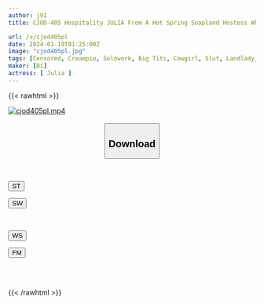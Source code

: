 ```yaml
---
author: j91
title: CJOD-405 Hospitality JULIA From A Hot Spring Soapland Hostess Who Serves Customers 24 Hours A Day And Squeezes Out 20 Sperms.

url: /v/cjod405pl
date: 2024-01-19T01:25:00Z
image: "cjod405pl.jpg"
tags: [Censored, Creampie, Solowork, Big Tits, Cowgirl, Slut, Landlady, Hostess	]
maker: [Bi]
actress: [ Julia ]
---
```



{{< rawhtml >}}

<div class="video" data-videoid="k2WYVWy19DHOxag">
    <a href="javascript:;">
        <img src="/v/cjod405pl/cjod405pl.jpg" width="WIDTH" height="HEIGHT" alt="cjod405pl.mp4" loading="lazy">
    </a>
</div>

<script type="text/javascript" src="https://j91.asia/asset/on-demand-st.js"></script>

<br>
  <link rel="stylesheet" href="https://j91.asia/asset/bs5.css">
  
  <center>
  <button class="btn btn-primary" type="button" data-bs-toggle="collapse" data-bs-target=".multi-collapse" aria-expanded="false" aria-controls="multiCollapseExample1 multiCollapseExample2"><h2>Download</h2></button></center>
</p>
<div class="row">
  <div class="col">
    <div class="collapse multi-collapse" id="multiCollapseExample1">
      <div class="card card-body">
	      	      <br>
<div class="buttons">  
<p><a href="https://streamtape.to/v/k2WYVWy19DHOxag" target="_blank"><button class="btn-hover color-3"><i class="fa fa-download"></i> ST</button></a></p>
<p><a href="https://flaswish.com/rwsd59zl302z" target="_blank"><button class="btn-hover color-2"><i class="fa fa-download"></i> SW</button></a></p></div>
    </div>
  </div>
</div>
  <div class="col">
    <div class="collapse multi-collapse" id="multiCollapseExample2">
      <div class="card card-body">
	      <br>
<div class="buttons">
<p><a href="https://wolfstream.tv/8bbm8j4dvwbg/CJOD-405.mp4.html" target="_blank"><button class="btn-hover color-9"><i class="fa fa-download"></i> WS</button></a></p>
<p><a href="https://filemoon.sx/d/jovl8xbifyw5" target="_blank"><button class="btn-hover color-8"><i class="fa fa-download"></i> FM</button></a></p></div>
<br><br>
      </div>
    </div>
  </div>
</div>

{{< /rawhtml >}}